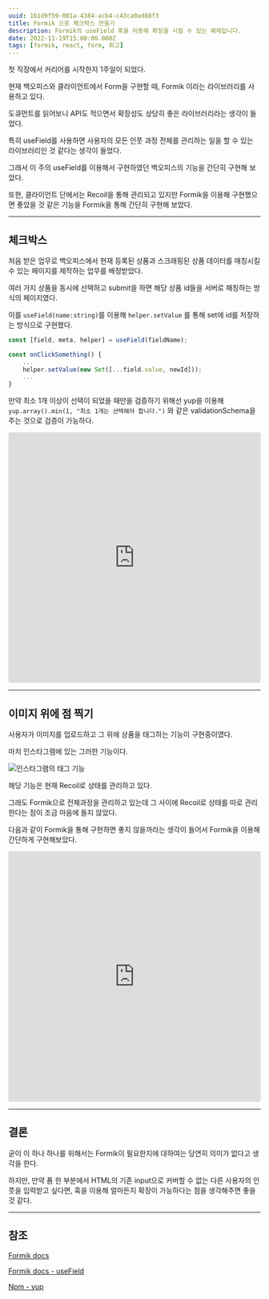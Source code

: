 ```yaml
---
uuid: 1b1d9f59-081a-4384-acb4-c43ca0ad88f3
title: Formik 으로 체크박스 만들기
description: Formik의 useField 훅을 이용해 확장을 시킬 수 있는 예제입니다.
date: 2022-11-19T15:00:00.000Z
tags: [formik, react, form, 회고]
---
```



첫 직장에서 커리어를 시작한지 1주일이 되었다.

현재 백오피스와 클라이언트에서 Form을 구현할 때, Formik 이라는 라이브러리를 사용하고 있다.

도큐먼트를 읽어보니 API도 적으면서 확장성도 상당히 좋은 라이브러리라는 생각이 들었다.

특히 useField를 사용하면 사용자의 모든 인풋 과정 전체를 관리하는 일을 할 수 있는 라이브러리인 것 같다는 생각이 들었다.

그래서 이 주의 useField를 이용해서 구현하였던 백오피스의 기능을 간단히 구현해 보았다.

또한, 클라이언트 단에서는 Recoil을 통해 관리되고 있지만 Formik을 이용해 구현했으면 좋았을 것 같은 기능을 Formik을 통해 간단히 구현해 보았다.

---

## 체크박스

처음 받은 업무로 백오피스에서 현재 등록된 상품과 스크래핑된 상품 데이터를 매칭시킬 수 있는 페이지를 제작하는 업무를 배정받았다.

여러 가지 상품을 동시에 선택하고 submit을 하면 해당 상품 id들을 서버로 패칭하는 방식의 페이지였다.

이를 <code>useField(name:string)</code>를 이용해 <code>helper.setValue</code> 를 통해 set에 id를 저장하는 방식으로 구현했다.

```js
const [field, meta, helper] = useField(fieldName);

const onClickSomething() {
    ...
    helper.setValue(new Set([...field.value, newId]));
    ...
}
```

만약 최소 1개 이상이 선택이 되었을 때만을 검증하기 위해선 yup을 이용해 <code>yup.array().min(1, "최소 1개는 선택해야 합니다.")</code> 와 같은 validationSchema을 주는 것으로 검증이 가능하다.

<iframe
    src="https://codesandbox.io/embed/formik-checkbox-example-forked-f0ipwy?fontsize=14&hidenavigation=1&theme=dark"
    style="width:100%; height:500px; border:0; border-radius: 4px; overflow:hidden;"
    title="Formik checkbox example (forked)"
    allow="accelerometer; ambient-light-sensor; camera; encrypted-media; geolocation; gyroscope; hid; microphone; midi; payment; usb; vr; xr-spatial-tracking"
    sandbox="allow-forms allow-modals allow-popups allow-presentation allow-same-origin allow-scripts"
></iframe>

---

## 이미지 위에 점 찍기

사용자가 이미지를 업로드하고 그 위에 상품을 태그하는 기능이 구현중이였다.

마치 인스타그램에 있는 그러한 기능이다.

![인스타그램의 태그 기능](/images/blog/2022-11-20_formik/tag_on_img.jpg)

해당 기능은 현재 Recoil로 상태를 관리하고 있다.

그래도 Formik으로 전체과정을 관리하고 있는데 그 사이에 Recoil로 상태를 따로 관리한다는 점이 조금 마음에 들지 않았다.

다음과 같이 Formik을 통해 구현하면 좋지 않을까라는 생각이 들어서 Formik을 이용해 간단하게 구현해보았다.

<iframe
    src="https://codesandbox.io/embed/formik-pin-on-image-33r32s?fontsize=14&hidenavigation=1&theme=dark"
    style="width:100%; height:500px; border:0; border-radius: 4px; overflow:hidden;"
    title="Formik pin on image"
    allow="accelerometer; ambient-light-sensor; camera; encrypted-media; geolocation; gyroscope; hid; microphone; midi; payment; usb; vr; xr-spatial-tracking"
    sandbox="allow-forms allow-modals allow-popups allow-presentation allow-same-origin allow-scripts"
></iframe>

---

## 결론

굳이 이 하나 하나를 위해서는 Formik이 필요한지에 대하여는 당연히 의미가 없다고 생각을 한다.

하지만, 만약 폼 한 부분에서 HTML의 기존 input으로 커버할 수 없는 다른 사용자의 인풋을 입력받고 싶다면, 훅을 이용해 얼마든지 확장이 가능하다는 점을 생각해주면 좋을 것 같다.

---

## 참조

[Formik docs](https://formik.org/)

[Formik docs - useField](https://formik.org/docs/api/useField)

[Npm - yup](https://www.npmjs.com/package/yup)
